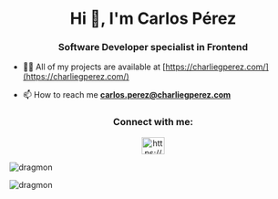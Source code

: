 <h1 align="center">Hi 👋, I'm Carlos Pérez</h1>
<h3 align="center">Software Developer specialist in Frontend</h3>

- 👨‍💻 All of my projects are available at [https://charliegperez.com/](https://charliegperez.com/)

- 📫 How to reach me **carlos.perez@charliegperez.com**

<h3 align="center">Connect with me:</h3>
<p align="center">
<a href="https://www.linkedin.com/in/charliegperez/" target="blank"><img align="center" src="https://cdn.jsdelivr.net/npm/simple-icons@3.0.1/icons/linkedin.svg" alt="https://www.linkedin.com/in/charliegperez/" height="30" width="40" /></a>
</p>


<p>&nbsp;<img align="left" src="https://github-readme-stats.vercel.app/api?username=dragmon&show_icons=true&theme=dark&locale=en" alt="dragmon" /></p>

<p><img align="left" src="https://github-readme-stats.vercel.app/api/top-langs?username=dragmon&show_icons=true&locale=en&layout=compact" alt="dragmon" /></p>
